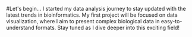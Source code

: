 #Let's begin...
I started my data analysis journey to stay updated with the latest trends in bioinformatics. My first project will be focused on data visualization, where I aim to present complex biological data in easy-to-understand formats. Stay tuned as I dive deeper into this exciting field!
